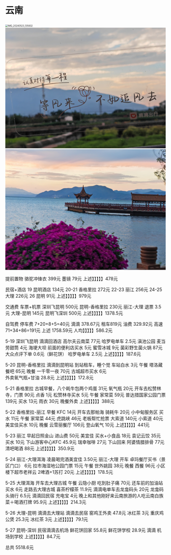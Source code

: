 # 云南

<img src="../_media/IMG_20240523_135832.jpg" alt="IMG_20240523_135832" style="zoom:50%;" />



<img src="../_media/IMG_20240525_191522.jpg" alt="IMG_20240525_191522" style="zoom:50%;" />



<img src="../_media/IMG_20240525_200418.jpg" alt="IMG_20240525_200418" style="zoom:50%;" />



提前置物
骆驼冲锋衣 399元
墨镜 79元
上述】】】】】478元

民宿+酒店
19 昆明酒店 134元
20-21 香格里拉 272元
22-23 丽江 256元
24-25 大理 226元
26 昆明 91元
上述】】】】】979元


交通费
车票+机票
深圳飞昆明 500元
昆明-香格里拉 230元
丽江-大理 退票 3.5元
大理-昆明 145元
昆明飞深圳 500元
上述】】】】】1378.5元

自驾费
停车费 7+20+8+5=40元
滴滴 378.67元
租车819元
油费 329.92元
高速 71+34+86=191元
上述 1758.59元
人均】】】】】586.2元

5-19 深圳飞昆明 
滴滴回酒店
高尔夫云南菜 77元
哈罗电单车 2.5元
滇池公园 麦当劳甜筒 4元
海埂大坝 前面的便利店买水 5元
蜜雪冰城 9元
菌彩野生菌火锅 87元
大众点评下单 0.6元（鲜花饼）
哈罗电单车 2.5元 
上述】】】】】187.6元


5-20 昆明-香格里拉
滴滴到昆明站
到站租车，睡个觉
车站白水 3元
午餐 塔洛藏餐吧 65元
晚餐 一千零一夜 70元
古城超市买水 6元  
外卖氧气瓶+甘油 28.8元
上述】】】】】172.8元

5-21 香格里拉
古城早餐，八个耗牛包两个鸡蛋 31元
氧气瓶 20元
开车去松赞林寺，门票 90元
点香 1元
松赞林寺买水 5元
午餐 家常菜 59元
普达措国家公园门票 139元
买水 13元
雨衣 30元
晚餐外卖 
上述】】】】】388元

5-22 香格里拉-丽江
早餐 KFC 14元
开车去那帕海 骑耗牛 20元
小中甸服务区 买水 11元
午餐 家常菜 44元
虎跳峡 46元
老板帮忙抢票 大索道 140元
小索道 40元
美宜佳买水 10元
晚餐 云雪丽餐厅 106元
登山氧气 10元
上述】】】】】441元

5-23 丽江
早起日照金山
进山费 50元
美宜佳 买水+小食品 18元
袁记云饺 35元
买水 10元
下山游客中心KFC 45.9元
瑞幸咖啡 27元
下山回来
阿婆情腊排骨 77元
清吧喝酒 88元
上述】】】】】350.9元

5-24 丽江-大理洱海
凌晨喝完酒美宜佳 3.50元
丽江-大理 开车
卓玛餐厅买书（景区门口） 6元
拉市海湿地公园门票 15元
午餐 世外姚园 38元
晚餐 西餐 96元
小区楼下超市老祥云 2啤酒+1苏打 20元
上述】】】】】178.5元

5-25 大理洱海
开车去大理古城
午餐 云隐小厨 吃到肚子痛 70元
还车前的加油站买水 6元
走路去大理古城
喜茶柠檬茶 11.9元
滴滴电单车去龙龛码头 20元
龙龛码头骑行 6.5元
滴滴回民宿
充电宝 4元
晚上和其他刚好来云南旅游的人吃云南白族菜＋喝酒打牌 95.9元
上述】】】】】214.3元

5-26 大理-昆明
滴滴去大理站
滴滴去民宿
窑鸡王外卖 47.8元
冰红茶 3元
重庆鸡公煲 25.3元
冰红茶 3元
上述】】】】】79.1元

5-27 昆明-深圳
民宿滴滴去机场
鲜花饼回家 55.8元
鲜花饼学校 28.9元
滴滴 机场到学校
上述】】】】】84.7元

总共 5518.6元